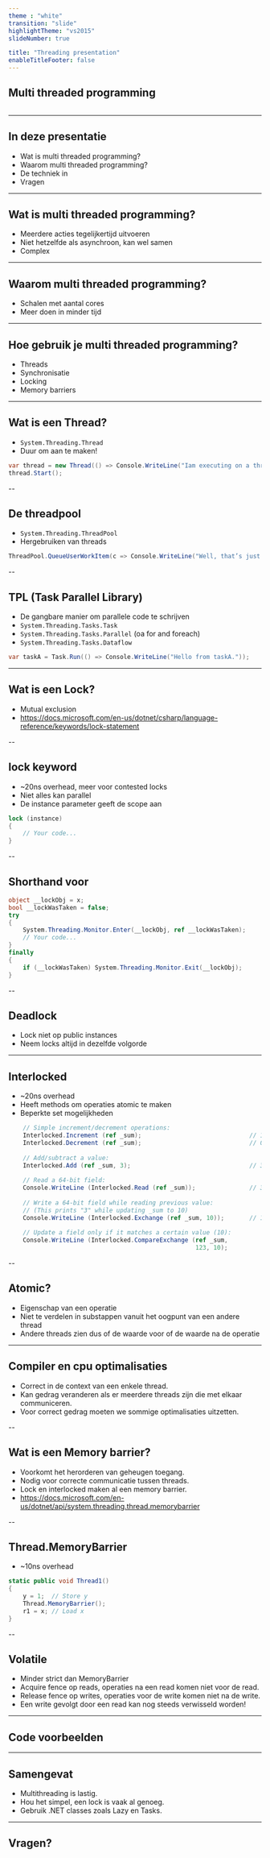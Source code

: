 ```yaml
---
theme : "white"
transition: "slide"
highlightTheme: "vs2015"
slideNumber: true

title: "Threading presentation"
enableTitleFooter: false
---
```


## Multi threaded programming

<a>
    <img style="border: unset; box-shadow: unset" data-src="https://github.com/Barsonax/threadingpresentation/raw/master/images/bd534296c00eda2c7a74c05855d29b0c.jpg">
</a>

---

## In deze presentatie
- Wat is multi threaded programming?
- Waarom multi threaded programming?
- De techniek in
- Vragen

---

## Wat is multi threaded programming?
- Meerdere acties tegelijkertijd uitvoeren
- Niet hetzelfde als asynchroon, kan wel samen
- Complex

---

## Waarom multi threaded programming?
- Schalen met aantal cores
- Meer doen in minder tijd

---

## Hoe gebruik je multi threaded programming?
- Threads
- Synchronisatie
- Locking
- Memory barriers

---

## Wat is een Thread?
- `System.Threading.Thread`
- Duur om aan te maken!
```csharp
var thread = new Thread(() => Console.WriteLine("Iam executing on a thread"));            
thread.Start();
```

--

## De threadpool
- `System.Threading.ThreadPool`
- Hergebruiken van threads
```csharp
ThreadPool.QueueUserWorkItem(c => Console.WriteLine("Well, that’s just lazy writing."));
```

--

## TPL (Task Parallel Library)
- De gangbare manier om parallele code te schrijven
- `System.Threading.Tasks.Task`
- `System.Threading.Tasks.Parallel` (oa for and foreach)
- `System.Threading.Tasks.Dataflow`
```csharp
var taskA = Task.Run(() => Console.WriteLine("Hello from taskA."));
```

---

## Wat is een Lock?
- Mutual exclusion
- https://docs.microsoft.com/en-us/dotnet/csharp/language-reference/keywords/lock-statement

--

## lock keyword
- ~20ns overhead, meer voor contested locks
- Niet alles kan parallel
- De instance parameter geeft de scope aan

```csharp
lock (instance)
{
    // Your code...
}
```

--

## Shorthand voor

```csharp
object __lockObj = x;
bool __lockWasTaken = false;
try
{
    System.Threading.Monitor.Enter(__lockObj, ref __lockWasTaken);
    // Your code...
}
finally
{
    if (__lockWasTaken) System.Threading.Monitor.Exit(__lockObj);
}
```

--

## Deadlock
- Lock niet op public instances
- Neem locks altijd in dezelfde volgorde

---

## Interlocked
- ~20ns overhead
- Heeft methods om operaties atomic te maken
- Beperkte set mogelijkheden

```csharp
    // Simple increment/decrement operations:
    Interlocked.Increment (ref _sum);                              // 1
    Interlocked.Decrement (ref _sum);                              // 0
 
    // Add/subtract a value:
    Interlocked.Add (ref _sum, 3);                                 // 3
 
    // Read a 64-bit field:
    Console.WriteLine (Interlocked.Read (ref _sum));               // 3
 
    // Write a 64-bit field while reading previous value:
    // (This prints "3" while updating _sum to 10)
    Console.WriteLine (Interlocked.Exchange (ref _sum, 10));       // 10
 
    // Update a field only if it matches a certain value (10):
    Console.WriteLine (Interlocked.CompareExchange (ref _sum,
                                                    123, 10);  
```

--

## Atomic?
- Eigenschap van een operatie
- Niet te verdelen in substappen vanuit het oogpunt van een andere thread
- Andere threads zien dus of de waarde voor of de waarde na de operatie

---

## Compiler en cpu optimalisaties
- Correct in de context van een enkele thread.
- Kan gedrag veranderen als er meerdere threads zijn die met elkaar communiceren.
- Voor correct gedrag moeten we sommige optimalisaties uitzetten.

--

## Wat is een Memory barrier?
- Voorkomt het herorderen van geheugen toegang.
- Nodig voor correcte communicatie tussen threads.
- Lock en interlocked maken al een memory barrier.
- https://docs.microsoft.com/en-us/dotnet/api/system.threading.thread.memorybarrier

--

## Thread.MemoryBarrier
- ~10ns overhead

```csharp
static public void Thread1()
{
    y = 1;  // Store y
    Thread.MemoryBarrier();
    r1 = x; // Load x            
}
```

--

## Volatile
- Minder strict dan MemoryBarrier
- Acquire fence op reads, operaties na een read komen niet voor de read.
- Release fence op writes, operaties voor de write komen niet na de write.
- Een write gevolgt door een read kan nog steeds verwisseld worden!

---

## Code voorbeelden

---

## Samengevat
- Multithreading is lastig.
- Hou het simpel, een lock is vaak al genoeg.
- Gebruik .NET classes zoals Lazy en Tasks.

---

## Vragen?